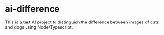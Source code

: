 # ai-difference
This is a test AI project to distinguish the difference between images of cats and dogs using Node/Typescript.
